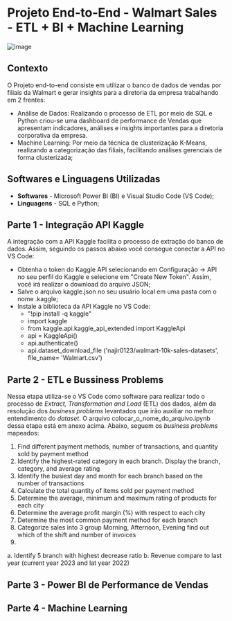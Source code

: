 # Projeto End-to-End - Walmart Sales - ETL + BI + Machine Learning

![image](https://github.com/user-attachments/assets/7e1c055c-d639-4084-b984-7033194fba22)

## Contexto
O Projeto end-to-end consiste em utilizar o banco de dados de vendas por filiais da Walmart e gerar insights para a diretoria da empresa trabalhando em 2 frentes:
- Análise de Dados: Realizando o processo de ETL por meio de SQL e Python criou-se uma dashboard de performance de Vendas que apresentam indicadores, análises e insights importantes para a diretoria corporativa da empresa.   
- Machine Learning: Por meio da técnica de clusterização K-Means, realizando a categorização das filiais, facilitando análises gerenciais de forma clusterizada;

## Softwares e Linguagens Utilizadas
- **Softwares** - Microsoft Power BI (BI) e Visual Studio Code (VS Code);
- **Linguagens** - SQL e Python;

## Parte 1 - Integração API Kaggle
A integração com a API Kaggle facilita o processo de extração do banco de dados. Assim, seguindo os passos abaixo você consegue conectar a API no VS Code:
- Obtenha o token do Kaggle API selecionando em Configuração -> API no seu perfil do Kaggle e selecione em "Create New Token". Assim, você irá realizar o download do arquivo JSON;
- Salve o arquivo kaggle.json no seu usuário local em uma pasta com o nome .kaggle;
- Instale a biblioteca da API Kaggle no VS Code:
  - "!pip install -q kaggle"
  - import kaggle
  - from kaggle.api.kaggle_api_extended import KaggleApi
  - api = KaggleApi()
  - api.authenticate()
  - api.dataset_download_file ('najir0123/walmart-10k-sales-datasets',
                            file_name= 'Walmart.csv')

## Parte 2 - ETL e Bussiness Problems

Nessa etapa utiliza-se o VS Code como software para realizar todo o processo de *Extract, Transformation and Load* (ETL) dos dados, além da resolução dos *business problems* levantados que irão auxiliar no melhor entendimento do *dataset*. O arquivo colocar_o_nome_do_arquivo.ipynb dessa etapa está em anexo acima. Abaixo, seguem os *business problems* mapeados:

1. Find different payment methods, number of transactions, and quantity sold by payment method
2. Identify the highest-rated category in each branch. Display the branch, category, and average rating
3. Identify the busiest day and month for each branch based on the number of transactions
4. Calculate the total quantity of items sold per payment method
5. Determine the average, minimum and maximum rating of products for each city
6. Determine the average profit margin (%) with respect to each city
7. Determine the most common payment method for each branch
8. Categorize sales into 3 group Morning, Afternoon, Evening find out which of the shift and number of invoices
9. 
  a. Identify 5 branch with highest decrease ratio
  b. Revenue compare to last year (current year 2023 and lat year 2022)

## Parte 3 - Power BI de Performance de Vendas



## Parte 4 - Machine Learning



